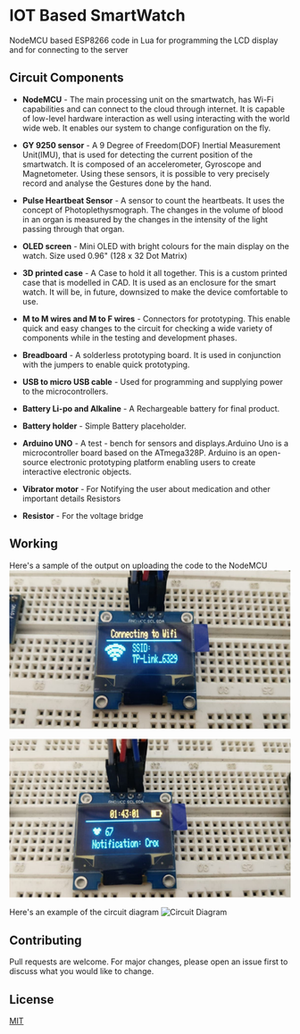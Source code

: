 # IOT Based SmartWatch

NodeMCU based ESP8266 code in Lua for programming the LCD display and for connecting to the server

## Circuit Components

* **NodeMCU** - The main processing unit on the smartwatch, has Wi-Fi capabilities and can connect to the cloud through internet. It is capable of low-level hardware interaction as well using interacting with the world wide web. It enables our system to change configuration on the fly.

* **GY 9250 sensor** - A 9 Degree of Freedom(DOF) Inertial Measurement Unit(IMU), that is used for detecting the current position of the smartwatch. It is composed of an accelerometer, Gyroscope and Magnetometer. Using these sensors, it is possible to very precisely record and analyse the Gestures done by the hand.

* **Pulse Heartbeat Sensor** - A sensor to count the heartbeats. It uses the concept of Photoplethysmograph. The changes in the volume of blood in an organ is measured by the changes in the intensity of the light passing through that organ.

* **OLED screen** - Mini OLED with bright colours for the main display on the watch. Size used 0.96" (128 x 32 Dot Matrix)

* **3D printed case** - A Case to hold it all together. This is a custom printed case that is modelled in CAD. It is used as an enclosure for the smart watch. It will be, in future, downsized to make the device comfortable to use.


* **M to M wires and M to F wires** - Connectors for prototyping. This enable quick and easy changes to the circuit for checking a wide variety of components while in the testing and development phases.

* **Breadboard** - A solderless prototyping board. It is used in conjunction with the jumpers to enable quick prototyping.

* **USB to micro USB cable** - Used for programming and supplying power to the microcontrollers.

* **Battery Li-po and Alkaline** - A Rechargeable battery for final product.

* **Battery holder** - Simple Battery placeholder.

* **Arduino UNO** - A test - bench for sensors and displays.Arduino Uno is a microcontroller board based on the ATmega328P. Arduino is an open-source electronic prototyping platform enabling users to create interactive electronic objects.

* **Vibrator motor** - For Notifying the user about medication and other important details
Resistors

* **Resistor** - For the voltage bridge

## Working

Here's a sample of the output on uploading the code to the NodeMCU 
![Connecting to wifi](./images/connecting_to_wifi.png)

![Heart Rate](./images/heart_rate.png)

Here's an example of the circuit diagram
![Circuit Diagram](../circuit_diagram.png)

## Contributing
Pull requests are welcome. For major changes, please open an issue first to discuss what you would like to change.

## License
[MIT](https://choosealicense.com/licenses/mit/)
